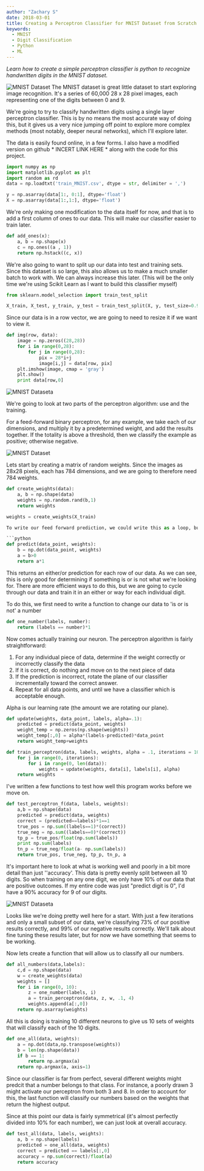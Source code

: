 ```yaml
---
author: "Zachary S"
date: 2018-03-01
title: Creating a Perceptron Classifier for MNIST Dataset from Scratch in Python
keywords:
  - MNIST
  - Digit Classification
  - Python
  - ML
---
```


*Learn how to create a simple perceptron classifier is python to recognize handwritten digits in the MNIST dataset.*


![MNIST Dataset](/img/mnist.png)
The MNIST dataset is great little dataset to start exploring image recognition.  It's a series of 60,000 28 x 28 pixel images, each representing one of the digits between 0 and 9.

We're going to try to classify handwritten digits using a single layer perceptron classifier.  This is by no means the most accurate way of doing this, but it gives us a very nice jumping off point to explore more complex methods (most notably, deeper neural networks), which I'll explore later.

The data is easily found online, in a few forms.  I also have a modified version on github * INCERT LINK HERE * along with the code for this project.

```python
import numpy as np
import matplotlib.pyplot as plt
import random as rd
data = np.loadtxt('train_MNIST.csv', dtype = str, delimiter = ',')

y = np.asarray(data[1:, 0:1], dtype='float')
X = np.asarray(data[1:,1:], dtype='float')
```
We're only making one modification to the data itself for now, and that is to add a first column of ones to our data.  This will make our classifier easier to train later.

```python
def add_ones(x):
 	a, b = np.shape(x)
	c = np.ones((a , 1))   
	return np.hstack((c, x))
```

We're also going to want to split up our data into test and training sets.  Since this dataset is so large, this also allows us to make a much smaller batch to work with.  We can always increase this later.  (This will be the only time we're using Scikit Learn as I want to build this classifier myself)


```python
from sklearn.model_selection import train_test_split

X_train, X_test, y_train, y_test = train_test_split(X, y, test_size=0.9)
```

Since our data is in a row vector, we are going to need to resize it if we want to view it.



```python
def img(row, data):
	image = np.zeros((28,28))
	for i in range(0,28):
		for j in range(0,28):
			pix = 28*i+j
			image[i,j] = data[row, pix]
	plt.imshow(image, cmap = 'gray')
	plt.show()
	print data[row,0]
```

![MNIST Dataseta](/img/mnist1.png)

We're going to look at two parts of the perceptron algorithm: use and the training.

For a feed-forward binary perceptron, for any example, we take each of our dimensions, and multiply it by a predetermined weight, and add the results together.  If the totality is above a threshold, then we classify the example as positive; otherwise negative.

![MNIST Dataset](/img/per.png)


Lets start by creating a matrix of random weights.  Since the images as 28x28 pixels, each has 784 dimensions, and we are going to therefore need 784 weights.


```python
def create_weights(data):
	a, b = np.shape(data)
	weights = np.random.rand(b,1)
	return weights

weights = create_weights(X_train)

To write our feed forward prediction, we could write this as a loop, but it would be painfuly slow.  Numpy allows us to do this as a matrix multiplication, which will be far far faster.

```python
def predict(data_point, weights):
	b = np.dot(data_point, weights)
	a = b>0
	return a*1
````
This returns an either/or prediction for each row of our data.  As we can see, this is only good for determining  if something is or is not what we're looking for.  There are more efficient ways to do this, but we are going to cycle through our data and train it in an either or way for each individual digit.

To do this, we first need to write a function to change our data to 'is or is not' a number 


```python
def one_number(labels, number):
	return (labels == number)*1
```

Now comes actually training our neuron.
The perceptron algorithm is fairly straightforward:
1) For any individual  piece of data, determine if the weight correctly or incorrectly classify the data
2) If it is correct, do nothing and move on to the next piece of data
3) If the prediction is incorrect, rotate the plane of our classifier incrementally toward the correct answer.
4) Repeat for all data points, and until we have a classifier which is acceptable enough.

Alpha is our learning rate (the amount we are rotating our plane).  


```python
def update(weights, data_point, labels, alpha=.1):
	predicted = predict(data_point, weights)
	weight_temp = np.zeros(np.shape(weights))
	weight_temp[:,0] = alpha*(labels-predicted)*data_point
	return weight_temp+weights
```

```python
def train_perceptron(data, labels, weights, alpha = .1, iterations = 100):
	for j in range(0, iterations):
		for i in range(0, len(data)):
			weights = update(weights, data[i], labels[i], alpha)
	return weights
```

I've written a few functions  to test how well this program works before we move on.

```python
def test_perceptron_f(data, labels, weights):
    a,b = np.shape(data)
    predicted = predict(data, weights)
    correct = (predicted==labels)*1==1
    true_pos = np.sum((labels==1)*(correct))
    true_neg = np.sum((labels==0)*(correct))
    tp_p = true_pos/float(np.sum(labels))
    print np.sum(labels)
    tn_p = true_neg/float(a- np.sum(labels))
    return true_pos, true_neg, tp_p, tn_p, a
```
It's important here to look at what is working well and poorly in a bit more detail than just ''accuracy'.
This data is pretty evenly split between all 10 digits.  So when training on any one digit, we only have 10% of our data that are positive outcomes.  If my entire code was just "predict digit is 0", I'd have a 90% accuracy for 9 of our digits.

![MNIST Dataseta](/img/bar.png)

Looks like we're doing pretty well here for a start.
With just a few iterations and only a small subset of our data, we're classifying 73% of our positive results correctly, and 99% of our negative results correctly.  We'll talk about fine tuning these results later, but for now we have something that seems to be working.


Now lets create a function that will allow us to classify all our numbers.

```python
def all_numbers(data,labels):
	c,d = np.shape(data)
	w = create_weights(data)
	weights = []
	for i in range(0, 10):
		z = one_number(labels, i)
		a = train_perceptron(data, z, w, .1, 4)
		weights.append(a[:,0])
	return np.asarray(weights)
```
All this is doing is training 10 different neurons to give us 10 sets of weights that will classify each of the 10 digits.

```python
def one_all(data, weights):
	a = np.dot(data,np.transpose(weights))
	b = len(np.shape(data))
	if b == 1:
		return np.argmax(a)
	return np.argmax(a, axis=1)
```
Since our classifier is far from perfect, several different weights might predcit that a number belongs to that class.  For instance, a poorly drawn 3 might activate our perceptron from both 3 and 8.  In order to account for this, the last function will classify our numbers based on the weights that return the highest output.

Since at this point our data is fairly symmetrical (it's almost perfectly divided into 10% for each number), we can just look at overall accuracy.

```python
def test_all(data, labels, weights):
	a, b = np.shape(labels)
	predicted = one_all(data, weights)
	correct = predicted == labels[:,0]
	accuracy = np.sum(correct)/float(a)
	return accuracy
```
